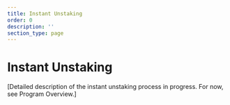 ```yaml
---
title: Instant Unstaking
order: 0
description: ''
section_type: page
---
```


# Instant Unstaking

[Detailed description of the instant unstaking process in progress. For now, see Program Overview.]
